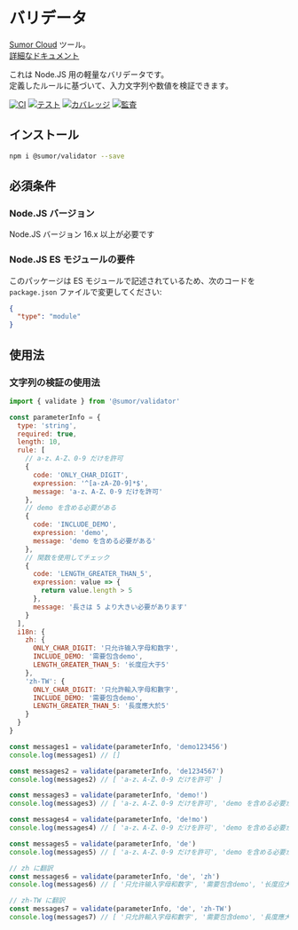 # バリデータ

[Sumor Cloud](https://sumor.cloud) ツール。  
[詳細なドキュメント](https://sumor.cloud/validator)

これは Node.JS 用の軽量なバリデータです。  
定義したルールに基づいて、入力文字列や数値を検証できます。

[![CI](https://github.com/sumor-cloud/validator/actions/workflows/ci.yml/badge.svg)](https://github.com/sumor-cloud/validator/actions/workflows/ci.yml)
[![テスト](https://github.com/sumor-cloud/validator/actions/workflows/ut.yml/badge.svg)](https://github.com/sumor-cloud/validator/actions/workflows/ut.yml)
[![カバレッジ](https://github.com/sumor-cloud/validator/actions/workflows/coverage.yml/badge.svg)](https://github.com/sumor-cloud/validator/actions/workflows/coverage.yml)
[![監査](https://github.com/sumor-cloud/validator/actions/workflows/audit.yml/badge.svg)](https://github.com/sumor-cloud/validator/actions/workflows/audit.yml)

## インストール

```bash
npm i @sumor/validator --save
```

## 必須条件

### Node.JS バージョン

Node.JS バージョン 16.x 以上が必要です

### Node.JS ES モジュールの要件

このパッケージは ES モジュールで記述されているため、次のコードを `package.json` ファイルで変更してください:

```json
{
  "type": "module"
}
```

## 使用法

### 文字列の検証の使用法

```js
import { validate } from '@sumor/validator'

const parameterInfo = {
  type: 'string',
  required: true,
  length: 10,
  rule: [
    // a-z、A-Z、0-9 だけを許可
    {
      code: 'ONLY_CHAR_DIGIT',
      expression: '^[a-zA-Z0-9]*$',
      message: 'a-z、A-Z、0-9 だけを許可'
    },
    // demo を含める必要がある
    {
      code: 'INCLUDE_DEMO',
      expression: 'demo',
      message: 'demo を含める必要がある'
    },
    // 関数を使用してチェック
    {
      code: 'LENGTH_GREATER_THAN_5',
      expression: value => {
        return value.length > 5
      },
      message: '長さは 5 より大きい必要があります'
    }
  ],
  i18n: {
    zh: {
      ONLY_CHAR_DIGIT: '只允许输入字母和数字',
      INCLUDE_DEMO: '需要包含demo',
      LENGTH_GREATER_THAN_5: '长度应大于5'
    },
    'zh-TW': {
      ONLY_CHAR_DIGIT: '只允許輸入字母和數字',
      INCLUDE_DEMO: '需要包含demo',
      LENGTH_GREATER_THAN_5: '長度應大於5'
    }
  }
}

const messages1 = validate(parameterInfo, 'demo123456')
console.log(messages1) // []

const messages2 = validate(parameterInfo, 'de1234567')
console.log(messages2) // [ 'a-z、A-Z、0-9 だけを許可' ]

const messages3 = validate(parameterInfo, 'demo!')
console.log(messages3) // [ 'a-z、A-Z、0-9 だけを許可', 'demo を含める必要がある' ]

const messages4 = validate(parameterInfo, 'de!mo')
console.log(messages4) // [ 'a-z、A-Z、0-9 だけを許可', 'demo を含める必要がある' ]

const messages5 = validate(parameterInfo, 'de')
console.log(messages5) // [ 'a-z、A-Z、0-9 だけを許可', 'demo を含める必要がある', '長さは 5 より大きい必要があります' ]

// zh に翻訳
const messages6 = validate(parameterInfo, 'de', 'zh')
console.log(messages6) // [ '只允许输入字母和数字', '需要包含demo', '长度应大于5' ]

// zh-TW に翻訳
const messages7 = validate(parameterInfo, 'de', 'zh-TW')
console.log(messages7) // [ '只允許輸入字母和數字', '需要包含demo', '長度應大於5' ]
```  
